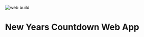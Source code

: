 ![web build](https://github.com/piredman/NewYearsCountdown/workflows/web%20build/badge.svg)

# New Years Countdown Web App
